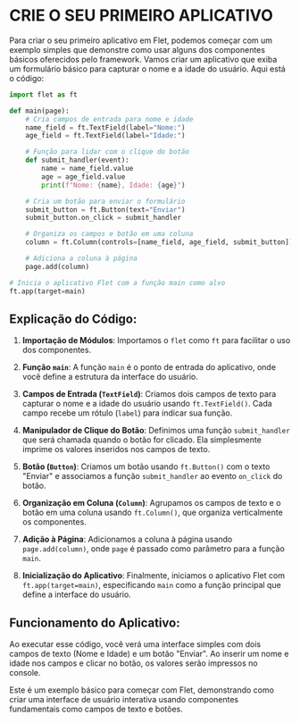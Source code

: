 # CRIE O SEU PRIMEIRO APLICATIVO 
Para criar o seu primeiro aplicativo em Flet, podemos começar com um exemplo simples que demonstre como usar alguns dos componentes básicos oferecidos pelo framework. Vamos criar um aplicativo que exiba um formulário básico para capturar o nome e a idade do usuário. Aqui está o código:

```python
import flet as ft

def main(page):
    # Cria campos de entrada para nome e idade
    name_field = ft.TextField(label="Nome:")
    age_field = ft.TextField(label="Idade:")

    # Função para lidar com o clique do botão
    def submit_handler(event):
        name = name_field.value
        age = age_field.value
        print(f"Nome: {name}, Idade: {age}")

    # Cria um botão para enviar o formulário
    submit_button = ft.Button(text="Enviar")
    submit_button.on_click = submit_handler

    # Organiza os campos e botão em uma coluna
    column = ft.Column(controls=[name_field, age_field, submit_button])

    # Adiciona a coluna à página
    page.add(column)

# Inicia o aplicativo Flet com a função main como alvo
ft.app(target=main)
```

## Explicação do Código:
1. **Importação de Módulos**: Importamos o `flet` como `ft` para facilitar o uso dos componentes.

2. **Função `main`**: A função `main` é o ponto de entrada do aplicativo, onde você define a estrutura da interface do usuário.

3. **Campos de Entrada (`TextField`)**: Criamos dois campos de texto para capturar o nome e a idade do usuário usando `ft.TextField()`. Cada campo recebe um rótulo (`label`) para indicar sua função.

4. **Manipulador de Clique do Botão**: Definimos uma função `submit_handler` que será chamada quando o botão for clicado. Ela simplesmente imprime os valores inseridos nos campos de texto.

5. **Botão (`Button`)**: Criamos um botão usando `ft.Button()` com o texto "Enviar" e associamos a função `submit_handler` ao evento `on_click` do botão.

6. **Organização em Coluna (`Column`)**: Agrupamos os campos de texto e o botão em uma coluna usando `ft.Column()`, que organiza verticalmente os componentes.

7. **Adição à Página**: Adicionamos a coluna à página usando `page.add(column)`, onde `page` é passado como parâmetro para a função `main`.

8. **Inicialização do Aplicativo**: Finalmente, iniciamos o aplicativo Flet com `ft.app(target=main)`, especificando `main` como a função principal que define a interface do usuário.

## Funcionamento do Aplicativo:
Ao executar esse código, você verá uma interface simples com dois campos de texto (Nome e Idade) e um botão "Enviar". Ao inserir um nome e idade nos campos e clicar no botão, os valores serão impressos no console.

Este é um exemplo básico para começar com Flet, demonstrando como criar uma interface de usuário interativa usando componentes fundamentais como campos de texto e botões.